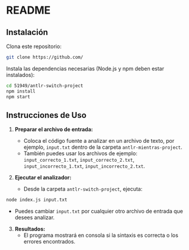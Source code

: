 # README

## Instalación

Clona este repositorio:

```sh
git clone https://github.com/
```

Instala las dependencias necesarias (Node.js y npm deben estar instalados):

```sh
cd 51949/antlr-switch-project
npm install
npm start
```

## Instrucciones de Uso

1. **Preparar el archivo de entrada:**

   - Coloca el código fuente a analizar en un archivo de texto, por ejemplo, `input.txt` dentro de la carpeta `antlr-mientras-project`.
   - También puedes usar los archivos de ejemplo: `input_correcto_1.txt`, `input_correcto_2.txt`, `input_incorrecto_1.txt`, `input_incorrecto_2.txt`.

2. **Ejecutar el analizador:**
   - Desde la carpeta `antlr-switch-project`, ejecuta:

```sh
node index.js input.txt
```

- Puedes cambiar `input.txt` por cualquier otro archivo de entrada que desees analizar.

3. **Resultados:**
   - El programa mostrará en consola si la sintaxis es correcta o los errores encontrados.
